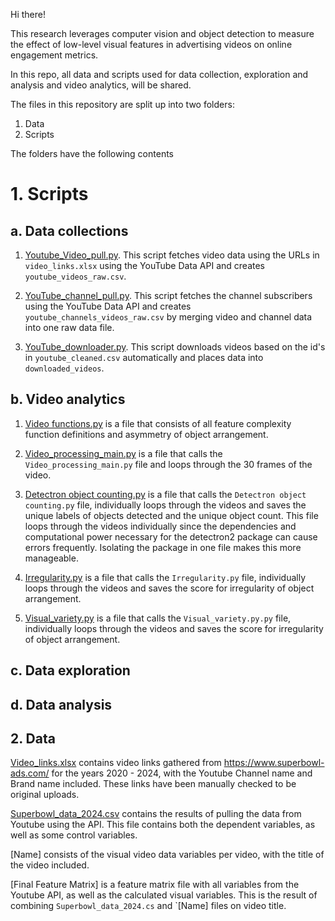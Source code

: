 Hi there!

This research leverages computer vision and object detection to measure the effect of low-level visual features in advertising videos on online engagement metrics. 

In this repo, all data and scripts used for data collection, exploration and analysis and video analytics, will be shared.

The files in this repository are split up into two folders:
1. Data
2. Scripts

The folders have the following contents

# 1. Scripts

## a. Data collections
1. [Youtube_Video_pull.py](https://github.com/RoelofBlommaert/Thesis-2024/blob/main/Scripts/Data%20Collection/Youtube_Video_pull.py). This script fetches video data using the URLs in `video_links.xlsx`  using the YouTube Data API and creates `youtube_videos_raw.csv`.
  
2. [YouTube_channel_pull.py](https://github.com/RoelofBlommaert/Thesis-2024/blob/main/Scripts/Data%20Collection/YouTube_channel_pull.py). This script fetches the channel subscribers using the YouTube Data API and creates `youtube_channels_videos_raw.csv` by merging video and channel data into one raw data file.

3. [YouTube_downloader.py](https://github.com/RoelofBlommaert/Thesis-2024/blob/main/Scripts/Data%20Collection/Video_downloader.py). This script downloads videos based on the id's in `youtube_cleaned.csv` automatically and places data into `downloaded_videos`.

## b. Video analytics
1. [Video functions.py](https://github.com/RoelofBlommaert/Thesis-2024/blob/main/Video_functions.py) is a file that consists of all feature complexity function definitions and asymmetry of object arrangement.

2. [Video_processing_main.py](https://github.com/RoelofBlommaert/Thesis-2024/blob/main/Video_processing_main.py) is a file that calls the `Video_processing_main.py` file and loops through the 30 frames of the video.

3. [Detectron object counting.py](https://github.com/RoelofBlommaert/Thesis-2024/blob/main/Detectron%20object%20counting.py) is a file that calls the `Detectron object counting.py` file, individually loops through the videos and saves the unique labels of objects detected and the unique object count. This file loops through the videos individually since the dependencies and computational power necessary for the detectron2 package can cause errors frequently. Isolating the package in one file makes this more manageable.

4. [Irregularity.py](https://github.com/RoelofBlommaert/Thesis-2024/blob/main/Irregularity.py) is a file that calls the `Irregularity.py` file, individually loops through the videos and saves the score for irregularity of object arrangement.

5. [Visual_variety.py](https://github.com/RoelofBlommaert/Thesis-2024/blob/main/Visual_variety.py) is a file that calls the `Visual_variety.py.py` file, individually loops through the videos and saves the score for irregularity of object arrangement.
## c. Data exploration

## d. Data analysis


## 2. Data

[Video_links.xlsx](https://github.com/RoelofBlommaert/Thesis-2024/blob/main/Video_links.xlsx) contains video links gathered from https://www.superbowl-ads.com/ for the years 2020 - 2024, with the Youtube Channel name and Brand name included. These links have been manually checked to be original uploads.

[Superbowl_data_2024.csv](https://github.com/RoelofBlommaert/Thesis-2024/blob/main/Superbowl_data_2024.csv) contains the results of pulling the data from Youtube using the API. This file contains both the dependent variables, as well as some control variables.

[Name] consists of the visual video data variables per video, with the title of the video included.

[Final Feature Matrix] is a feature matrix file with all variables from the Youtube API, as well as the calculated visual variables. This is the result of combining `Superbowl_data_2024.cs` and `[Name] files on video title.

